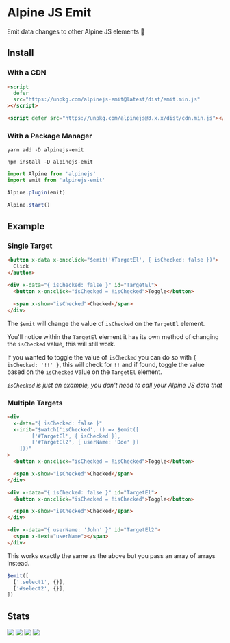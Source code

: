 # Alpine JS Emit

Emit data changes to other Alpine JS elements 📣

## Install

### With a CDN

```html
<script
  defer
  src="https://unpkg.com/alpinejs-emit@latest/dist/emit.min.js"
></script>

<script defer src="https://unpkg.com/alpinejs@3.x.x/dist/cdn.min.js"></script>
```

### With a Package Manager

```shell
yarn add -D alpinejs-emit

npm install -D alpinejs-emit
```

```js
import Alpine from 'alpinejs'
import emit from 'alpinejs-emit'

Alpine.plugin(emit)

Alpine.start()
```

## Example

### Single Target

```html
<button x-data x-on:click="$emit('#TargetEl', { isChecked: false })">
  Click
</button>

<div x-data="{ isChecked: false }" id="TargetEl">
  <button x-on:click="isChecked = !isChecked">Toggle</button>

  <span x-show="isChecked">Checked</span>
</div>
```

The `$emit` will change the value of `isChecked` on the `TargetEl` element.

You'll notice within the `TargetEl` element it has its own method of changing
the `isChecked` value, this will still work.

If you wanted to toggle the value of `isChecked` you can do so with
`{ isChecked: '!!' }`, this will check for `!!` and if found, toggle the value
based on the `isChecked` value on the `TargetEl` element.

_`isChecked` is just an example, you don't need to call your Alpine JS data
that_

### Multiple Targets

```html
<div
  x-data="{ isChecked: false }"
  x-init="$watch('isChecked', () => $emit([
        ['#TargetEl', { isChecked }],
        ['#TargetEl2', { userName: 'Doe' }]
    ]))"
>
  <button x-on:click="isChecked = !isChecked">Toggle</button>

  <span x-show="isChecked">Checked</span>
</div>

<div x-data="{ isChecked: false }" id="TargetEl">
  <button x-on:click="isChecked = !isChecked">Toggle</button>

  <span x-show="isChecked">Checked</span>
</div>

<div x-data="{ userName: 'John' }" id="TargetEl2">
  <span x-text="userName"></span>
</div>
```

This works exactly the same as the above but you pass an array of arrays
instead.

```js
$emit([
  ['.select1', {}],
  ['#select2', {}],
])
```

## Stats

![](https://img.shields.io/bundlephobia/min/alpinejs-emit)
![](https://img.shields.io/npm/v/alpinejs-emit)
![](https://img.shields.io/npm/dt/alpinejs-emit)
![](https://img.shields.io/github/license/markmead/alpinejs-emit)
